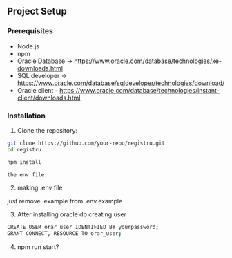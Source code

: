 ## Project Setup

### Prerequisites

- Node.js
- npm
- Oracle Database -> https://www.oracle.com/database/technologies/xe-downloads.html
- SQL developer -> https://www.oracle.com/database/sqldeveloper/technologies/download/
- Oracle client - https://www.oracle.com/database/technologies/instant-client/downloads.html

### Installation

1. Clone the repository:

```bash
git clone https://github.com/your-repo/registru.git
cd registru
```

```bash
npm install

the env file
```

2. making .env file

just remove .example from .env.example

3. After installing oracle db creating user

```bash
CREATE USER orar_user IDENTIFIED BY yourpassword;
GRANT CONNECT, RESOURCE TO orar_user;
```

4. npm run start? 